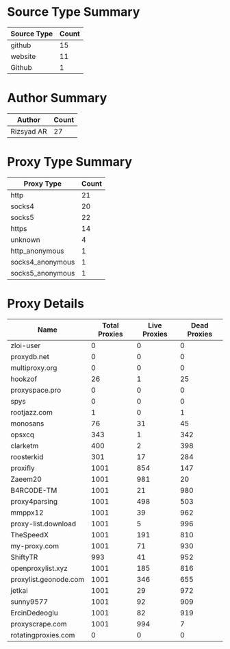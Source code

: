 # Source Type Summary

| Source Type | Count |
|-------------|-------|
| github | 15 |
| website | 11 |
| Github | 1 |


# Author Summary

| Author | Count |
|--------|-------|
| Rizsyad AR | 27 |


# Proxy Type Summary

| Proxy Type | Count |
|------------|-------|
| http | 21 |
| socks4 | 20 |
| socks5 | 22 |
| https | 14 |
| unknown | 4 |
| http_anonymous | 1 |
| socks4_anonymous | 1 |
| socks5_anonymous | 1 |


# Proxy Details

| Name | Total Proxies | Live Proxies | Dead Proxies |
|------|---------------|--------------|---------------|
| zloi-user | 0 | 0 | 0 |
| proxydb.net | 0 | 0 | 0 |
| multiproxy.org | 0 | 0 | 0 |
| hookzof | 26 | 1 | 25 |
| proxyspace.pro | 0 | 0 | 0 |
| spys | 0 | 0 | 0 |
| rootjazz.com | 1 | 0 | 1 |
| monosans | 76 | 31 | 45 |
| opsxcq | 343 | 1 | 342 |
| clarketm | 400 | 2 | 398 |
| roosterkid | 301 | 17 | 284 |
| proxifly | 1001 | 854 | 147 |
| Zaeem20 | 1001 | 981 | 20 |
| B4RC0DE-TM | 1001 | 21 | 980 |
| proxy4parsing | 1001 | 498 | 503 |
| mmppx12 | 1001 | 39 | 962 |
| proxy-list.download | 1001 | 5 | 996 |
| TheSpeedX | 1001 | 191 | 810 |
| my-proxy.com | 1001 | 71 | 930 |
| ShiftyTR | 993 | 41 | 952 |
| openproxylist.xyz | 1001 | 185 | 816 |
| proxylist.geonode.com | 1001 | 346 | 655 |
| jetkai | 1001 | 29 | 972 |
| sunny9577 | 1001 | 92 | 909 |
| ErcinDedeoglu | 1001 | 82 | 919 |
| proxyscrape.com | 1001 | 994 | 7 |
| rotatingproxies.com | 0 | 0 | 0 |
